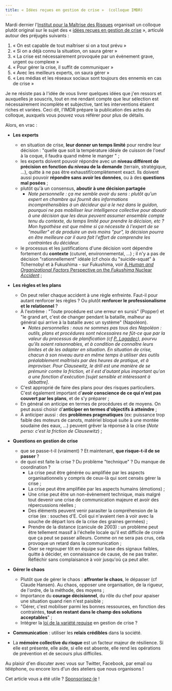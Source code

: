 ```yaml
---
title: « Idées reçues en gestion de crise »  (colloque IMDR)
---
```


Mardi dernier l'[Institut pour la Maîtrise des Risques](https://www.imdr.eu/) organisait un colloque plutôt original sur le sujet des « [idées reçues en gestion de crise](https://www.imdr.eu/offres/gestion/events_818_46997_non-2229/idees-recues-en-gestion-de-crise-etudes-de-cas-interactives.html) », articulé autour des préjugés suivants : 
 1. « On est capable de tout maîtriser si on a tout prévu » 
 2. « Si on a déjà connu la situation, on saura gérer » 
 3. « La crise est nécessairement provoquée par un évènement grave, urgent ou complexe »
 4. « Pour gérer la crise, il suffit de communiquer »
 5. « Avec les meilleurs experts, on saura gérer »
 6. « Les médias et les réseaux sociaux sont toujours des ennemis en cas de crise »

Je ne résiste pas à l'idée de vous livrer quelques idées que j'en ressors et auxquelles je souscris, tout en me rendant compte que leur sélection est nécessairement incomplète et subjective, tant les interventions étaient riches et variées. Ceci dit, l'IMDR prépare la publication des actes du colloque, auxquels vous pouvez vous référer pour plus de détails.
	
Alors, en vrac :
- **Les experts**
	- en situation de crise, **leur donner un temps limité** pour rendre leur décision : "quelle que soit la température idéale de cuisson de l'oeuf à la coque, il faudra quand même le manger " ;
	- les experts doivent pouvoir répondre avec un **niveau différent de précision en fonction du niveau de la demande** (terrain, stratégique, ...), quitte à ne pas être exhaustif/complètement exact. Ils doivent aussi pouvoir **répondre sans avoir les données**, ou à des **questions mal posées** ;
	- plutôt qu'à un consensus, **aboutir à une décision partagée** 
	  -  _Note personnelle : ça me semble avoir du sens : plutôt qu'un expert en chambre qui fournit des informations incompréhensibles à un décideur qui a le nez dans le guidon, pourquoi ne pas mobiliser leur intelligence collective pour aboutir à une décision que les deux peuvent assumer ensemble compte tenu du contexte, du temps limité pour prendre la décision, etc ? Mon hypothèse est que même si ça nécessite à l'expert de se "mouiller" et de produire un avis moins "pur", la décision pourra en être meilleure car il aura fait l'effort de comprendre les contraintes du décideur._
	- le processus et les justifications d'une décision vont dépendre fortement du **contexte** (cuturel, environnemental, ...) ; il n'y a pas de décision "rationnellement" idéale (cf choix du "suicide-squat" à Tchernobyl et à Fukushima - sur Fukushima, voir [A _Human and Organizational Factors_ Perspective on the _Fukushima_ Nuclear _Accident_](https://www.irsn.fr/FR/expertise/rapports_expertise/Documents/surete/IRSN-PSN-SRDS-SFOHREX_2015-01_Fukushima-Human-Organizational.pdf) ;
- **Les règles et les plans** 
	- On peut relier chaque accident à une règle enfreinte. Faut-il pour autant renforcer les règles ? Ou plutôt **renforcer le professionalisme et le relationnel** ?
	- À l'extrême : "Toute procédure est une erreur en sursis" (Popper) et "le grand art, c'est de changer pendant la bataille, malheur au général qui arrive à la bataille avec un système" (Napoléon). 
		- _Notes personnelles : nous ne sommes pas tous des Napoléon : outils, plans et procédures sont nécessaires ne fût-ce que par la valeur du processus de planification (cf [P. Lagadec](https://hal.archives-ouvertes.fr/hal-00422147/document)), pourvu qu'ils soient raisonnables, et à condition de connaître leurs limites et de les adapter en situation. En situation de crise, chacun à son niveau aura en même temps à utiliser des outils préalablement maîtrisés par des heures de pratique, et à improviser. Pour Clausewitz, le drill est une manière de se prémunir contre la friction, et il est d'autant plus important qu'on a une fonction d'exécution [sujet sensible et intéressant à débattre]_.
	- C'est approprié de faire des plans pour des risques particuliers. C'est également important d'**avoir conscience de ce qui n'est pas couvert par les plans**, et de s'y préparer ;
	- En général on anticipe en termes de procédures et de moyens. On peut aussi choisir  d'**anticiper en termes d'objectifs à atteindre** ;
	- À anticiper aussi : des **problèmes pragmatiques** (ex: puissance trop faible des moteurs de canots, matériel bloqué suite à une montée soudaine des eaux, ...) peuvent grêver la réponse à la crise (_Note perso: c'est la friction de Clausewitz_) ;
- **Questions en gestion de crise**  
	- que se passe-t-il (vraiment) ? Et maintenant, **que risque-t-il de se passer** ?
	- de quoi est faite la crise ? Du problème "technique" ? Du manque de coordination ?
		- La crise peut être générée ou amplifiée par les aspects organisationnels y compris de ceux-là qui sont censés gérer la crise ;
		- La crise peut être amplifiée par les aspects humains (émotions) ;
		- Une crise peut être un non-évènement technique, mais malgré tout devenir une crise de communication majeure et avoir des répercussions réelles ;
		- Des éléments peuvent venir parasiter la compréhension de la crise (ex : souches d'E. Coli qui n'avaient rien à voir avec la souche de départ lors de la crise des graines germées) ;
		- Prendre de la distance (canicule de 2003) : un problème peut être tellement massif à l'échelle locale qu'il est difficile de croire que ça peut se passer ailleurs. Comme on ne sera pas crus, cela provoque un retard dans la communication ;
		- Oser se regrouper tôt en équipe sur base des signaux faibles, quitte à décider, en connaissance de cause, de ne pas traiter. Réfléchir sans complaisance à voir jusqu'où ça peut aller.

- **Gérer le chaos**
  - Plutôt que de gérer le chaos : **affronter le chaos**, le dépasser (cf Claude Hansen). Au chaos, opposer une organisation, de la rigueur, de l'ordre, de la méthode, des moyens ;
  - Importance du **courage décisionnel**, du rôle du chef pour apaiser une situation quand rien n'est paisible ;
  - "Gérer, c'est mobiliser parmi les bonnes ressources, en fonction des contraintes, **tout en restant dans le champ des solutions acceptables**" ;
  - Intégrer la [loi de la variété requise](http://bricks.univ-lille1.fr/M23/cours/co/chap02_02.html) en gestion de crise ?
 - **Communication**  : utiliser les **relais crédibles** dans la société.
- La **mémoire collective du risque** est un facteur majeur de résilience. Si elle est présente, elle aide, si elle est absente, elle rend les opérations de prévention et de secours plus difficiles.

Au plaisir d'en discuter avec vous sur Twitter, Facebook, par email ou téléphone, ou encore lors d'un des ateliers que nous organisons !

Cet article vous a été utile ?  <a href='https://paypal.me/ccloquet'>Sponsorisez-le</a> !

<iframe src="https://www.my-poppy.eu/cnt/cnt.php" width="1" height="1" frameBorder="0">

